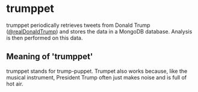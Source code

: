 # trumppet
trumppet periodically retrieves tweets from Donald Trump 
([@realDonaldTrump](https://twitter.com/realDonaldTrump)) and stores the data in
a MongoDB database. Analysis is then performed on this data.

## Meaning of 'trumppet'
trumppet stands for trump-puppet. Trumpet also works because, like the musical
instrument, President Trump often just makes noise and is full of hot air.
